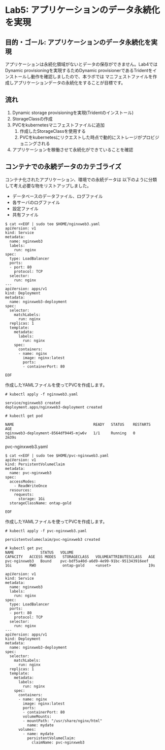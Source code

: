# Lab5: アプリケーションのデータ永続化を実現

## 目的・ゴール: アプリケーションのデータ永続化を実現
アプリケーションは永続化領域がないとデータの保存ができません。Lab4ではDynamic provisioningを実現するためDynamic provisionerであるTridentをインストールし動作を確認しましたので、本ラボでは マニフェストファイルを作成しアプリケーションデータの永続化をすることが目標です。

## 流れ
1. Dynamic storage provisioningを実現(Tridentのインストール)
2. StorageClassの作成
3. PVCをkubernetesマニフェストファイルに追加
    1. 作成したStorageClassを使用する
    2. PVCをkubernetesにリクエストした時点で動的にストレージがプロビジョニングされる
4. アプリケーションを稼働させて永続化ができていることを確認

## コンテナでの永続データのカテゴライズ
コンテナ化されたアプリケーション、環境での永続データは 以下のように分類して考え必要な物をリストアップしました。
* データベースのデータファイル、ログファイル
* 各サーバのログファイル
* 設定ファイル
* 共有ファイル



```
$ cat <<EOF | sudo tee $HOME/nginxweb3.yaml
apiVersion: v1
kind: Service
metadata:
  name: nginxweb3
  labels:
    run: nginx
spec:
  type: LoadBalancer
  ports:
  - port: 80
    protocol: TCP
  selector:
    run: nginx
---
apiVersion: apps/v1
kind: Deployment
metadata:
  name: nginxweb3-deployment
spec:
  selector:
    matchLabels:
      run: nginx
  replicas: 1
  template:
    metadata:
      labels:
        run: nginx
    spec:
      containers:
      - name: nginx
        image: nginx:latest
        ports:
        - containerPort: 80

EOF
```

作成したYAMLファイルを使ってPVCを作成します。
```
# kubectl apply -f nginxweb3.yaml

service/nginxweb3 created
deployment.apps/nginxweb3-deployment created
```

```
# kubectl get pod

NAME                                    READY   STATUS    RESTARTS   AGE
nginxweb3-deployment-8564df9445-mjw6v   1/1     Running   0          2m39s
```



pvc-nginxweb3.yaml
```
$ cat <<EOF | sudo tee $HOME/pvc-nginxweb3.yaml
apiVersion: v1
kind: PersistentVolumeClaim
metadata:
  name: pvc-nginxweb3
spec:
  accessModes:
    - ReadWriteOnce
  resources:
    requests:
      storage: 1Gi
  storageClassName: ontap-gold

EOF
```

作成したYAMLファイルを使ってPVCを作成します。
```
# kubectl apply -f pvc-nginxweb3.yaml

persistentvolumeclaim/pvc-nginxweb3 created
```

```
# kubectl get pvc
NAME            STATUS   VOLUME                                     CAPACITY   ACCESS MODES   STORAGECLASS   VOLUMEATTRIBUTESCLASS   AGE
pvc-nginxweb3   Bound    pvc-bdf5a40d-a6d9-4e99-91bc-951343916eef   1Gi        RWO            ontap-gold     <unset>                 19s
```

```
apiVersion: v1
kind: Service
metadata:
  name: nginxweb3
  labels:
    run: nginx
spec:
  type: LoadBalancer
  ports:
  - port: 80
    protocol: TCP
  selector:
    run: nginx
---
apiVersion: apps/v1
kind: Deployment
metadata:
  name: nginxweb3-deployment
spec:
  selector:
    matchLabels:
      run: nginx
  replicas: 1
  template:
    metadata:
      labels:
        run: nginx
    spec:
      containers:
      - name: nginx
        image: nginx:latest
        ports:
        - containerPort: 80
        volumeMounts:
        - mountPath: "/usr/share/nginx/html"
          name: mydate
      volumes:
        - name: mydate
          persistentVolumeClaim:
            claimName: pvc-nginxweb3
```

        


  
